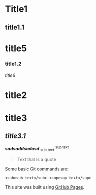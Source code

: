 # Title1
## title1.1
# title5
### title1.2
###### title6
# title2
# title3
## _title3.1_

***sadsaddsadasd*** <sub>sub text</sub> <sup>sup text</sup>

> Text that is a quote


Some basic Git commands are:
```
<sub>sub text</sub> <sup>sup text</sup>
```

This site was built using [GitHub Pages](https://pages.github.com/).

